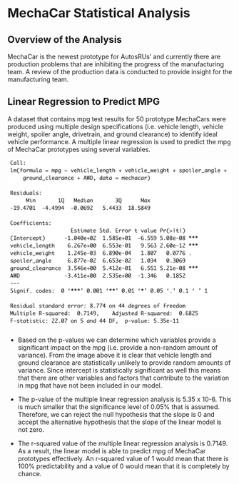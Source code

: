 # MechaCar Statistical Analysis


## Overview of the Analysis
MechaCar is the newest prototype for AutosRUs’ and currently there are production problems that are inhibiting the progress of the manufacturing team. A review of the production data is conducted to provide insight for the manufacturing team. 

## Linear Regression to Predict MPG
A dataset that contains mpg test results for 50 prototype MechaCars were produced using multiple design specifications (i.e. vehicle length, vehicle weight, spoiler angle, drivetrain, and ground clearance) to identify ideal vehicle performance. A multiple linear regression is used to predict the mpg of MechaCar prototypes using several variables. 

![Linear Regression.png](https://github.com/mdhugge/MechaCar_Statistical_Analysis/blob/main/Images/Linear_Regression.png)

- Based on the p-values we can determine which variables provide a significant impact on the mpg (i.e. provide a non-random amount of variance). From the image above it is clear that vehicle length and ground clearance are statistically unlikely to provide random amounts of variance. Since intercept is statistically significant as well this means that there are other variables and factors that contribute to the variation in mpg that have not been included in our model.

- The p-value of the multiple linear regression analysis is 5.35 x 10-6. This is much smaller that the significance level of 0.05% that is assumed. Therefore, we can reject the null hypothesis that the slope is 0 and accept the alternative hypothesis that the slope of the linear model is not zero.

- The r-squared value of the multiple linear regression analysis is 0.7149. As a result, the linear model is able to predict mpg of MechaCar prototypes effectively. An r-squared value of 1 would mean that there is 100% predictability and a value of 0 would mean that it is completely by chance. 
